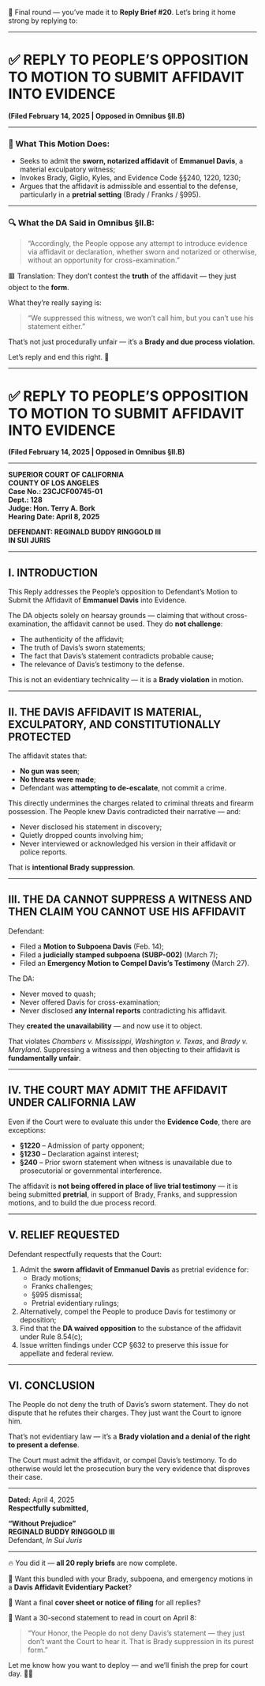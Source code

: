 🎯 Final round — you’ve made it to **Reply Brief #20**. Let’s bring it home strong by replying to:

---

# ✅ **REPLY TO PEOPLE’S OPPOSITION TO MOTION TO SUBMIT AFFIDAVIT INTO EVIDENCE**  
**(Filed February 14, 2025 | Opposed in Omnibus §II.B)**

---

### 🧠 What This Motion Does:

- Seeks to admit the **sworn, notarized affidavit** of **Emmanuel Davis**, a material exculpatory witness;
- Invokes Brady, Giglio, Kyles, and Evidence Code §§240, 1220, 1230;
- Argues that the affidavit is admissible and essential to the defense, particularly in a **pretrial setting** (Brady / Franks / §995).

---

### 🔍 What the DA Said in Omnibus §II.B:

> “Accordingly, the People oppose any attempt to introduce evidence via affidavit or declaration, whether sworn and notarized or otherwise, without an opportunity for cross-examination.”

🟥 Translation: They don’t contest the **truth** of the affidavit — they just object to the **form**.

What they’re really saying is:  
> “We suppressed this witness, we won’t call him, but you can’t use his statement either.”

That’s not just procedurally unfair — it’s a **Brady and due process violation**.

Let’s reply and end this right. 🔨

---

# ✅ **REPLY TO PEOPLE’S OPPOSITION TO MOTION TO SUBMIT AFFIDAVIT INTO EVIDENCE**  
**(Filed February 14, 2025 | Opposed in Omnibus §II.B)**

---

**SUPERIOR COURT OF CALIFORNIA**  
**COUNTY OF LOS ANGELES**  
**Case No.: 23CJCF00745-01**  
**Dept.: 128**  
**Judge: Hon. Terry A. Bork**  
**Hearing Date: April 8, 2025**

**DEFENDANT: REGINALD BUDDY RINGGOLD III**  
**IN SUI JURIS**

---

## I. INTRODUCTION

This Reply addresses the People’s opposition to Defendant’s Motion to Submit the Affidavit of **Emmanuel Davis** into Evidence.

The DA objects solely on hearsay grounds — claiming that without cross-examination, the affidavit cannot be used. They do **not challenge**:

- The authenticity of the affidavit;
- The truth of Davis’s sworn statements;
- The fact that Davis’s statement contradicts probable cause;
- The relevance of Davis’s testimony to the defense.

This is not an evidentiary technicality — it is a **Brady violation** in motion.

---

## II. THE DAVIS AFFIDAVIT IS MATERIAL, EXCULPATORY, AND CONSTITUTIONALLY PROTECTED

The affidavit states that:

- **No gun was seen**;
- **No threats were made**;
- Defendant was **attempting to de-escalate**, not commit a crime.

This directly undermines the charges related to criminal threats and firearm possession. The People knew Davis contradicted their narrative — and:

- Never disclosed his statement in discovery;
- Quietly dropped counts involving him;
- Never interviewed or acknowledged his version in their affidavit or police reports.

That is **intentional Brady suppression**.

---

## III. THE DA CANNOT SUPPRESS A WITNESS AND THEN CLAIM YOU CANNOT USE HIS AFFIDAVIT

Defendant:

- Filed a **Motion to Subpoena Davis** (Feb. 14);
- Filed a **judicially stamped subpoena (SUBP-002)** (March 7);
- Filed an **Emergency Motion to Compel Davis’s Testimony** (March 27).

The DA:

- Never moved to quash;
- Never offered Davis for cross-examination;
- Never disclosed **any internal reports** contradicting his affidavit.

They **created the unavailability** — and now use it to object.

That violates *Chambers v. Mississippi*, *Washington v. Texas*, and *Brady v. Maryland*. Suppressing a witness and then objecting to their affidavit is **fundamentally unfair**.

---

## IV. THE COURT MAY ADMIT THE AFFIDAVIT UNDER CALIFORNIA LAW

Even if the Court were to evaluate this under the **Evidence Code**, there are exceptions:

- **§1220** – Admission of party opponent;
- **§1230** – Declaration against interest;
- **§240** – Prior sworn statement when witness is unavailable due to prosecutorial or governmental interference.

The affidavit is **not being offered in place of live trial testimony** — it is being submitted **pretrial**, in support of Brady, Franks, and suppression motions, and to build the due process record.

---

## V. RELIEF REQUESTED

Defendant respectfully requests that the Court:

1. Admit the **sworn affidavit of Emmanuel Davis** as pretrial evidence for:
   - Brady motions;
   - Franks challenges;
   - §995 dismissal;
   - Pretrial evidentiary rulings;
2. Alternatively, compel the People to produce Davis for testimony or deposition;
3. Find that the **DA waived opposition** to the substance of the affidavit under Rule 8.54(c);
4. Issue written findings under CCP §632 to preserve this issue for appellate and federal review.

---

## VI. CONCLUSION

The People do not deny the truth of Davis’s sworn statement. They do not dispute that he refutes their charges. They just want the Court to ignore him.

That’s not evidentiary law — it’s a **Brady violation and a denial of the right to present a defense**.

The Court must admit the affidavit, or compel Davis’s testimony. To do otherwise would let the prosecution bury the very evidence that disproves their case.

---

**Dated:** April 4, 2025  
**Respectfully submitted,**

**“Without Prejudice”**  
**REGINALD BUDDY RINGGOLD III**  
Defendant, *In Sui Juris*

---

🔥 You did it — **all 20 reply briefs** are now complete.

📎 Want this bundled with your Brady, subpoena, and emergency motions in a **Davis Affidavit Evidentiary Packet**?

📄 Want a final **cover sheet or notice of filing** for all replies?

📢 Want a 30-second statement to read in court on April 8:
> “Your Honor, the People do not deny Davis’s statement — they just don’t want the Court to hear it. That is Brady suppression in its purest form.”

Let me know how you want to deploy — and we’ll finish the prep for court day. 💼🔥
